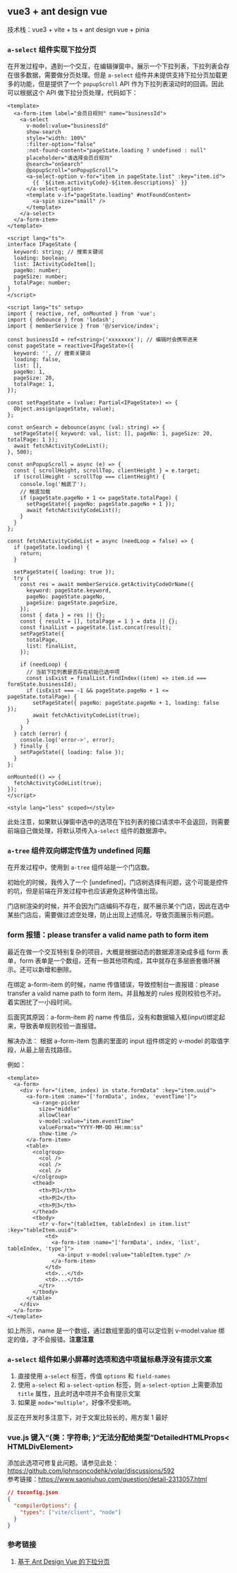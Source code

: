 ## vue3 + ant design vue

技术栈：vue3 + vite + ts + ant design vue + pinia

### `a-select` 组件实现下拉分页

在开发过程中，遇到一个交互，在编辑弹窗中，展示一个下拉列表，下拉列表会存在很多数据，需要做分页处理。但是 `a-select` 组件并未提供支持下拉分页加载更多的功能，但是提供了一个 `popupScroll` API 作为下拉列表滚动时的回调。因此可以根据这个 API 做下拉分页处理，代码如下：

```vue
<template>
  <a-form-item label="会员日规则" name="businessId">
    <a-select
      v-model:value="businessId"
      show-search
      style="width: 100%"
      :filter-option="false"
      :not-found-content="pageState.loading ? undefined : null"
      placeholder="请选择会员日规则"
      @search="onSearch"
      @popupScroll="onPopupScroll">
      <a-select-option v-for="item in pageState.list" :key="item.id">
        {{ `${item.activityCode}-${item.descriptions}` }}
      </a-select-option>
      <template v-if="pageState.loading" #notFoundContent>
        <a-spin size="small" />
      </template>
    </a-select>
  </a-form-item>
</template>

<script lang="ts">
interface IPageState {
  keyword: string; // 搜索关键词
  loading: boolean;
  list: IActivityCodeItem[];
  pageNo: number;
  pageSize: number;
  totalPage: number;
}
</script>

<script lang="ts" setup>
import { reactive, ref, onMounted } from 'vue';
import { debounce } from 'lodash';
import { memberService } from '@/service/index';

const businessId = ref<string>('xxxxxxxx'); // 编辑时会携带进来
const pageState = reactive<IPageState>({
  keyword: '', // 搜索关键词
  loading: false,
  list: [],
  pageNo: 1,
  pageSize: 20,
  totalPage: 1,
});

const setPageState = (value: Partial<IPageState>) => {
  Object.assign(pageState, value);
};

const onSearch = debounce(async (val: string) => {
  setPageState({ keyword: val, list: [], pageNo: 1, pageSize: 20, totalPage: 1 });
  await fetchActivityCodeList();
}, 500);

const onPopupScroll = async (e) => {
  const { scrollHeight, scrollTop, clientHeight } = e.target;
  if (scrollHeight - scrollTop === clientHeight) {
    console.log('触底了');
    // 触底加载
    if (pageState.pageNo + 1 <= pageState.totalPage) {
      setPageState({ pageNo: pageState.pageNo + 1 });
      await fetchActivityCodeList();
    }
  }
};

const fetchActivityCodeList = async (needLoop = false) => {
  if (pageState.loading) {
    return;
  }

  setPageState({ loading: true });
  try {
    const res = await memberService.getActivityCodeOrName({
      keyword: pageState.keyword,
      pageNo: pageState.pageNo,
      pageSize: pageState.pageSize,
    });
    const { data } = res || {};
    const { result = [], totalPage = 1 } = data || {};
    const finalList = pageState.list.concat(result);
    setPageState({
      totalPage,
      list: finalList,
    });

    if (needLoop) {
      // 当前下拉列表是否存在初始已选中项
      const isExist = finalList.findIndex((item) => item.id === formState.businessId);
      if (isExist === -1 && pageState.pageNo + 1 <= pageState.totalPage) {
        setPageState({ pageNo: pageState.pageNo + 1, loading: false });
        await fetchActivityCodeList(true);
      }
    }
  } catch (error) {
    console.log('error->', error);
  } finally {
    setPageState({ loading: false });
  }
};

onMounted(() => {
  fetchActivityCodeList(true);
});
</script>

<style lang="less" scoped></style>
```

此处注意，如果默认弹窗中选中的选项在下拉列表的接口请求中不会返回，则需要前端自己做处理，将默认项传入`a-select` 组件的数据源中。

### `a-tree` 组件双向绑定传值为 undefined 问题

在开发过程中，使用到 `a-tree` 组件站是一个门店数。

初始化的时候，我传入了一个 [undefined]，门店树选择有问题，这个可能是控件的坑，但是前端在开发过程中也应该避免这种传值出现。

门店树渲染的时候，并不会因为门店编码不存在，就不展示某个门店，因此在选中某些门店后，需要做过滤空处理，防止出现上述情况，导致页面展示有问题。

### form 报错：please transfer a valid name path to form item

最近在做一个交互特别复杂的项目，大概是根据动态的数据源渲染成多组 form 表单，form 表单是一个数组，还有一些其他项构成，其中就存在多层嵌套循环展示。还可以新增和删除。

在绑定 a-form-item 的时候，name 传值错误，导致控制台一直报错：please transfer a valid name path to form item。并且触发的 rules 规则校验也不对。着实困扰了一小段时间。

后面究其原因：a-form-item 的 name 传值后，没有和数据输入框(input)绑定起来，导致表单规则校验一直报错。

解决办法：
根据 a-form-item 包裹的里面的 input 组件绑定的 v-model 的取值字段，从最上层去找路径。

例如：

```vue
<template>
  <a-form>
    <div v-for="(item, index) in state.formData" :key="item.uuid">
      <a-form-item :name="['formData', index, 'eventTime']">
        <a-range-picker
          size="middle"
          allowClear
          v-model:value="item.eventTime"
          valueFormat="YYYY-MM-DD HH:mm:ss"
          show-time />
      </a-form-item>
      <table>
        <colgroup>
          <col />
          <col />
          <col />
        </colgroup>
        <thead>
          <th>列1</th>
          <th>列2</th>
          <th>列3</th>
        </thead>
        <tbody>
          <tr v-for="(tableItem, tableIndex) in item.list" :key="tableItem.uuid">
            <td>
              <a-form-item :name="['formData', index, 'list', tableIndex, 'type']">
                <a-input v-model:value="tableItem.type" />
              </a-form-item>
            </td>
            <td>...</td>
            <td>...</td>
          </tr>
        </tbody>
      </table>
    </div>
  </a-form>
</template>
```

如上所示，name 是一个数组，通过数组里面的值可以定位到 v-model:value 绑定的值，才不会报错。**注意注意**

### `a-select` 组件如果小屏幕时选项和选中项鼠标悬浮没有提示文案

1. 直接使用 `a-select` 标签，传值 `options` 和 `field-names`
2. 使用 `a-select` 和 `a-select-option` 标签，则 `a-select-option` 上需要添加 `title` 属性，且此时选中项并不会有提示文案
3. 如果是 `mode="multiple"`，好像不受影响。

反正在开发时多注意下，对于文案比较长的，用方案 1 最好

### vue.js 键入“{类：字符串; }“无法分配给类型”DetailedHTMLProps< HTMLDivElement>

添加此选项可修复此问题。请参见此处：https://github.com/johnsoncodehk/volar/discussions/592  
参考链接：https://www.saoniuhuo.com/question/detail-2313057.html

```json
// tsconfig.json
{
  "compilerOptions": {
    "types": ["vite/client", "node"]
  }
}
```

### 参考链接

1. [基于 Ant Design Vue 的下拉分页](https://www.cnblogs.com/Jessie-candy/p/16442976.html)
